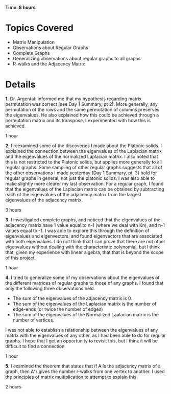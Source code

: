 **Time: 8 hours**

# Topics Covered #

  * Matrix Manipulation
  * Observations about Regular Graphs
  * Complete Graphs
  * Generalizing observations about regular graphs to all graphs
  * R-walks and the Adjacency Matrix


# Details #

**1.** Dr. Argentati informed me that my hypothesis regarding matrix permutation was correct (see Day 1 Summary, pt 2). More generally, any permutation of the rows and the same permutation of columns preserves the eigenvalues. He also explained how this could be achieved through a permutation matrix and its transpose. I experimented with how this is achieved.

1 hour

**2.** I reexamined some of the discoveries I made about the Platonic solids. I explained the connection between the eigenvalues of the Laplacian matrix and the eigenvalues of the normalized Laplacian matrix. I also noted that this is not restricted to the Platonic solids, but applies more generally to all regular graphs. Some sampling of other regular graphs suggests that all of the other observations I made yesterday (Day 1 Summary, pt. 3) hold for regular graphs in general, not just the platonic solids. I was also able to make slightly more clearer my last observation. For a regular graph, I found that the eigenvalues of the Laplacian matrix can be obtained by subtracting each of the eigenvalues of the adjacency matrix from the largest eigenvalues of the adjacency matrix.

3 hours

**3.** I investigated complete graphs, and noticed that the eigenvalues of the adjacency matrix have 1 value equal to n-1 (where we deal with Kn), and n-1 values equal to -1. I was able to explore this through the definition of eigenvalues and eigenvectors, and found eigenvectors that are associated with both eigenvalues. I do not think that I can prove that there are not other eigenvalues without dealing with the characteristic polynomial, but I think that, given my experience with linear algebra, that that is beyond the scope of this project.

1 hour

**4.** I tried to generalize some of my observations about the eigenvalues of the different matrices of regular graphs to those of any graphs. I found that only the following three observations held.

  * The sum of the eigenvalues of the adjacency matrix is 0.
  * The sum of the eigenvalues of the Laplacian matrix is the number of edge-ends (or twice the number of edges)
  * The sum of the eigenvalues of the Normalized Laplacian matrix is the number of vertices.

I was not able to establish a relationship between the eigenvalues of any matrix with the eigenvalues of any other, as I had been able to do for regular graphs. I hope that I get an opportunity to revisit this, but I think it will be difficult to find a connection.

1 hour

**5.** I examined the theorem that states that if A is the adjacency matrix of a graph, then A^r gives the number r-walks from one vertex to another. I used the principles of matrix multiplication to attempt to explain this.

2 hours